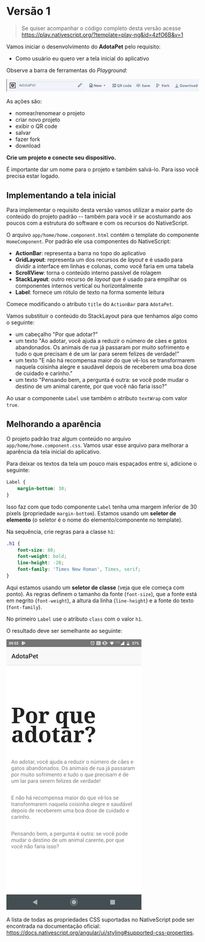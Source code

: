 # Versão 1

> Se quiser acompanhar o código completo desta versão acesse https://play.nativescript.org/?template=play-ng&id=4zfO6B&v=1

Vamos iniciar o desenvolvimento do **AdotaPet** pelo requisito:

* Como usuário eu quero ver a tela inicial do aplicativo

Observe a barra de ferramentas do *Playground*:

![](img/adotapet-v1/playgound-topbar.png)

As ações são:

* nomear/renomear o projeto
* criar novo projeto
* exibir o QR code
* salvar
* fazer fork
* download

**Crie um projeto e conecte seu dispositivo.**

É importante dar um nome para o projeto e também salvá-lo. Para isso você precisa estar logado.

## Implementando a tela inicial

Para implementar o requisito desta versão vamos utilizar a maior parte do conteúdo do projeto padrão -- também para você ir se acostumando aos poucos com a estrutura do software e com os recursos do NativeScript.

O arquivo `app/home/home.component.html` contém o template do componente `HomeComponent`. Por padrão ele usa componentes do NativeScript:

* **ActionBar**: representa a barra no topo do aplicativo
* **GridLayout**: representa um dos recursos de *layout* e é usado para dividir a interface em linhas e colunas, como você faria em uma tabela
* **ScrollView**: torna o conteúdo interno passível de rolagem
* **StackLayout**: outro recurso de *layout* que é usado para empilhar os componentes internos vertical ou horizontalmente
* **Label**: fornece um rótulo de texto na forma somente leitura

Comece modificando o atributo `title` do `ActionBar` para `AdotaPet`.

Vamos substituir o conteúdo do StackLayout para que tenhamos algo como o seguinte:

* um cabeçalho "Por que adotar?"
* um texto "Ao adotar, você ajuda a reduzir o número de cães e gatos abandonados. Os animais de rua já passaram por muito sofrimento e tudo o que precisam é de um lar para serem felizes de verdade!"
* um texto "E não há recompensa maior do que vê-los se transformarem naquela coisinha alegre e saudável depois de receberem uma boa dose de cuidado e carinho."
* um texto "Pensando bem, a pergunta é outra: se você pode mudar o destino de um animal carente, por que você não faria isso?"

Ao usar o componente `Label` use também o atributo `textWrap` com valor `true`.

## Melhorando a aparência 

O projeto padrão traz algum conteúdo no arquivo `app/home/home.component.css`. Vamos usar esse arquivo para melhorar a aparência da tela inicial do aplicativo.

Para deixar os textos da tela um pouco mais espaçados entre si, adicione o seguinte:

```css
Label {
    margin-bottom: 30;
}
```

Isso faz com que todo componente `Label` tenha uma margem inferior de 30 pixels (propriedade `margin-bottom`). Estamos usando um **seletor de elemento** (o seletor é o nome do elemento/componente no template).

Na sequência, crie regras para a classe `h1`:

```css
.h1 {
    font-size: 80;
    font-weight: bold;
    line-height: -20;
    font-family: 'Times New Roman', Times, serif;
}
```

Aqui estamos usando um **seletor de classe** (veja que ele começa com ponto). As regras definem o tamanho da fonte (`font-size`), que a fonte está em negrito (`font-weight`), a altura da linha (`line-height`) e a fonte do texto (`font-family`).

No primeiro `Label` use o atributo `class` com o valor `h1`.

O resultado deve ser semelhante ao seguinte:

![](img/adotapet-v1/home-sm.png)

A lista de todas as propriedades CSS suportadas no NativeScript pode ser encontrada na documentação oficial: https://docs.nativescript.org/angular/ui/styling#supported-css-properties.